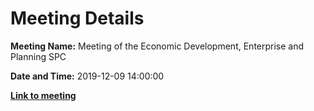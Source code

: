 # Meeting Details

**Meeting Name:** Meeting of the Economic Development, Enterprise and Planning SPC

**Date and Time:** 2019-12-09 14:00:00

**<a href="https://www.limerick.ie/council/whats-on/meeting-economic-development-enterprise-and-planning-spc-15" target="_blank">Link to meeting</a>**
